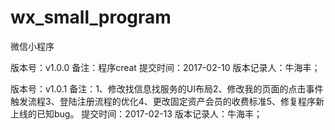 # wx_small_program
微信小程序

版本号：v1.0.0
备注：程序creat
提交时间：2017-02-10
版本记录人：牛海丰；

版本号：v1.0.1
备注：1、修改找信息找服务的UI布局2、修改我的页面的点击事件触发流程3、登陆注册流程的优化4、更改固定资产会员的收费标准5、修复程序新上线的已知bug。
提交时间：2017-02-13
版本记录人：牛海丰；
